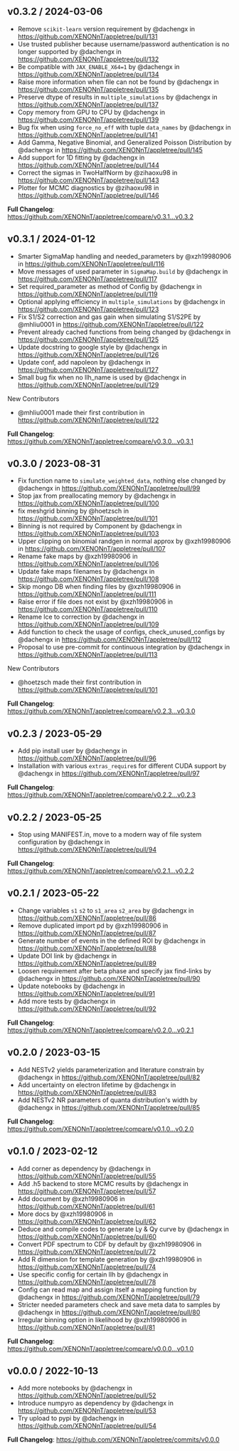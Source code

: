 v0.3.2 / 2024-03-06
-------------------
* Remove `scikit-learn` version requirement by @dachengx in https://github.com/XENONnT/appletree/pull/131
* Use trusted publisher because username/password authentication is no longer supported by @dachengx in https://github.com/XENONnT/appletree/pull/132
* Be compatible with `JAX_ENABLE_X64=1` by @dachengx in https://github.com/XENONnT/appletree/pull/134
* Raise more information when file can not be found by @dachengx in https://github.com/XENONnT/appletree/pull/135
* Preserve dtype of results in `multiple_simulations` by @dachengx in https://github.com/XENONnT/appletree/pull/137
* Copy memory from GPU to CPU by @dachengx in https://github.com/XENONnT/appletree/pull/139
* Bug fix when using `force_no_eff` with tuple `data_names` by @dachengx in https://github.com/XENONnT/appletree/pull/141
* Add Gamma, Negative Binomial, and Generalized Poisson Distribution by @dachengx in https://github.com/XENONnT/appletree/pull/145
* Add support for 1D fitting by @dachengx in https://github.com/XENONnT/appletree/pull/144
* Correct the sigmas in TwoHalfNorm by @zihaoxu98 in https://github.com/XENONnT/appletree/pull/143
* Plotter for MCMC diagnostics by @zihaoxu98 in https://github.com/XENONnT/appletree/pull/146


**Full Changelog**: https://github.com/XENONnT/appletree/compare/v0.3.1...v0.3.2


v0.3.1 / 2024-01-12
-------------------
* Smarter SigmaMap handling and needed_parameters by @xzh19980906 in https://github.com/XENONnT/appletree/pull/116
* Move messages of used parameter in `SigmaMap.build` by @dachengx in https://github.com/XENONnT/appletree/pull/117
* Set required_parameter as method of Config by @dachengx in https://github.com/XENONnT/appletree/pull/119
* Optional applying efficiency in `multiple_simulations` by @dachengx in https://github.com/XENONnT/appletree/pull/123
* Fix S1/S2 correction and gas gain when simulating S1/S2PE by @mhliu0001 in https://github.com/XENONnT/appletree/pull/122
* Prevent already cached functions from being changed by @dachengx in https://github.com/XENONnT/appletree/pull/125
* Update docstring to google style by @dachengx in https://github.com/XENONnT/appletree/pull/126
* Update conf, add napoleon by @dachengx in https://github.com/XENONnT/appletree/pull/127
* Small bug fix when no llh_name is used by @dachengx in https://github.com/XENONnT/appletree/pull/129

New Contributors
* @mhliu0001 made their first contribution in https://github.com/XENONnT/appletree/pull/122

**Full Changelog**: https://github.com/XENONnT/appletree/compare/v0.3.0...v0.3.1


v0.3.0 / 2023-08-31
-------------------
* Fix function name to `simulate_weighted_data`, nothing else changed by @dachengx in https://github.com/XENONnT/appletree/pull/99
* Stop jax from preallocating memory by @dachengx in https://github.com/XENONnT/appletree/pull/100
* fix meshgrid binning by @hoetzsch in https://github.com/XENONnT/appletree/pull/101
* Binning is not required by Component by @dachengx in https://github.com/XENONnT/appletree/pull/103
* Upper clipping on binomial randgen in normal approx by @xzh19980906 in https://github.com/XENONnT/appletree/pull/107
* Rename fake maps by @xzh19980906 in https://github.com/XENONnT/appletree/pull/106
* Update fake maps filenames by @dachengx in https://github.com/XENONnT/appletree/pull/108
* Skip mongo DB when finding files by @xzh19980906 in https://github.com/XENONnT/appletree/pull/111
* Raise error if file does not exist by @xzh19980906 in https://github.com/XENONnT/appletree/pull/110
* Rename lce to correction by @dachengx in https://github.com/XENONnT/appletree/pull/109
* Add function to check the usage of configs, check_unused_configs by @dachengx in https://github.com/XENONnT/appletree/pull/112
* Proposal to use pre-commit for continuous integration by @dachengx in https://github.com/XENONnT/appletree/pull/113

New Contributors
* @hoetzsch made their first contribution in https://github.com/XENONnT/appletree/pull/101

**Full Changelog**: https://github.com/XENONnT/appletree/compare/v0.2.3...v0.3.0


v0.2.3 / 2023-05-29
-------------------
* Add pip install user by @dachengx in https://github.com/XENONnT/appletree/pull/96
* Installation with various `extras_require`s for different CUDA support by @dachengx in https://github.com/XENONnT/appletree/pull/97

**Full Changelog**: https://github.com/XENONnT/appletree/compare/v0.2.2...v0.2.3


v0.2.2 / 2023-05-25
-------------------
* Stop using MANIFEST.in, move to a modern way of file system configuration by @dachengx in https://github.com/XENONnT/appletree/pull/94

**Full Changelog**: https://github.com/XENONnT/appletree/compare/v0.2.1...v0.2.2


v0.2.1 / 2023-05-22
-------------------
* Change variables `s1` `s2` to `s1_area` `s2_area` by @dachengx in https://github.com/XENONnT/appletree/pull/86
* Remove duplicated import pd by @xzh19980906 in https://github.com/XENONnT/appletree/pull/87
* Generate number of events in the defined ROI by @dachengx in https://github.com/XENONnT/appletree/pull/88
* Update DOI link by @dachengx in https://github.com/XENONnT/appletree/pull/89
* Loosen requirement after beta phase and specify jax find-links by @dachengx in https://github.com/XENONnT/appletree/pull/90
* Update notebooks by @dachengx in https://github.com/XENONnT/appletree/pull/91
* Add more tests by @dachengx in https://github.com/XENONnT/appletree/pull/92

**Full Changelog**: https://github.com/XENONnT/appletree/compare/v0.2.0...v0.2.1


v0.2.0 / 2023-03-15
-------------------
* Add NESTv2 yields parameterization and literature constrain by @dachengx in https://github.com/XENONnT/appletree/pull/82
* Add uncertainty on electron lifetime by @dachengx in https://github.com/XENONnT/appletree/pull/83
* Add NESTv2 NR parameters of quanta distribution's width by @dachengx in https://github.com/XENONnT/appletree/pull/85

**Full Changelog**: https://github.com/XENONnT/appletree/compare/v0.1.0...v0.2.0


v0.1.0 / 2023-02-12
-------------------
* Add corner as dependency by @dachengx in https://github.com/XENONnT/appletree/pull/55
* Add .h5 backend to store MCMC results by @dachengx in https://github.com/XENONnT/appletree/pull/57
* Add document by @xzh19980906 in https://github.com/XENONnT/appletree/pull/61
* More docs by @xzh19980906 in https://github.com/XENONnT/appletree/pull/62
* Deduce and compile codes to generate Ly & Qy curve by @dachengx in https://github.com/XENONnT/appletree/pull/60
* Convert PDF spectrum to CDF by default by @xzh19980906 in https://github.com/XENONnT/appletree/pull/72
* Add R dimension for template generation by @xzh19980906 in https://github.com/XENONnT/appletree/pull/74
* Use specific config for certain llh by @dachengx in https://github.com/XENONnT/appletree/pull/78
* Config can read map and assign itself a mapping function by @dachengx in https://github.com/XENONnT/appletree/pull/79
* Stricter needed parameters check and save meta data to samples by @dachengx in https://github.com/XENONnT/appletree/pull/80
* Irregular binning option in likelihood by @xzh19980906 in https://github.com/XENONnT/appletree/pull/81

**Full Changelog**: https://github.com/XENONnT/appletree/compare/v0.0.0...v0.1.0


v0.0.0 / 2022-10-13
-------------------
* Add more notebooks by @dachengx in https://github.com/XENONnT/appletree/pull/52
* Introduce numpyro as dependency by @dachengx in https://github.com/XENONnT/appletree/pull/53
* Try upload to pypi by @dachengx in https://github.com/XENONnT/appletree/pull/54

**Full Changelog**: https://github.com/XENONnT/appletree/commits/v0.0.0
